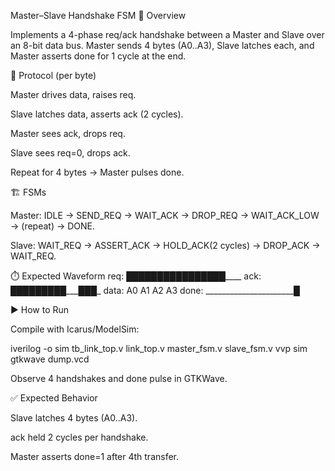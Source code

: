 Master–Slave Handshake FSM
📌 Overview

Implements a 4-phase req/ack handshake between a Master and Slave over an 8-bit data bus. Master sends 4 bytes (A0..A3), Slave latches each, and Master asserts done for 1 cycle at the end.

🔄 Protocol (per byte)

Master drives data, raises req.

Slave latches data, asserts ack (2 cycles).

Master sees ack, drops req.

Slave sees req=0, drops ack.

Repeat for 4 bytes → Master pulses done.

🏗️ FSMs

Master: IDLE → SEND_REQ → WAIT_ACK → DROP_REQ → WAIT_ACK_LOW → (repeat) → DONE.

Slave: WAIT_REQ → ASSERT_ACK → HOLD_ACK(2 cycles) → DROP_ACK → WAIT_REQ.

⏱️ Expected Waveform
req:   ____████____████____████____████____
ack:   ________███_____███_____███_____███_
data:  A0   A1   A2   A3
done:  _____________________________█_______

▶️ How to Run

Compile with Icarus/ModelSim:

iverilog -o sim tb_link_top.v link_top.v master_fsm.v slave_fsm.v
vvp sim
gtkwave dump.vcd


Observe 4 handshakes and done pulse in GTKWave.

✅ Expected Behavior

Slave latches 4 bytes (A0..A3).

ack held 2 cycles per handshake.

Master asserts done=1 after 4th transfer.
